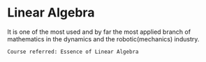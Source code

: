 # Linear Algebra
It is one of the most used and by far the most applied branch of mathematics in the dynamics and the robotic(mechanics) industry.



`Course referred: Essence of Linear Algebra`